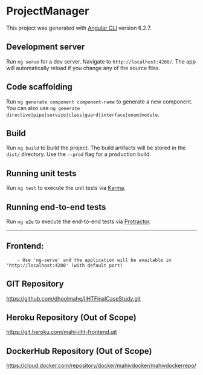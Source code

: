 # ProjectManager

This project was generated with [Angular CLI](https://github.com/angular/angular-cli) version 6.2.7.

## Development server

Run `ng serve` for a dev server. Navigate to `http://localhost:4200/`. The app will automatically reload if you change any of the source files.

## Code scaffolding

Run `ng generate component component-name` to generate a new component. You can also use `ng generate directive|pipe|service|class|guard|interface|enum|module`.

## Build

Run `ng build` to build the project. The build artifacts will be stored in the `dist/` directory. Use the `--prod` flag for a production build.

## Running unit tests

Run `ng test` to execute the unit tests via [Karma](https://karma-runner.github.io).

## Running end-to-end tests

Run `ng e2e` to execute the end-to-end tests via [Protractor](http://www.protractortest.org/).

-------------------------------------------------------------------------------


Frontend:
---------
		- Use 'ng-serve' and the application will be available in 'http://localhost:4200' (with default port)

GIT Repository
---------------
https://github.com/dhoolmahe/IIHTFinalCaseStudy.git

Heroku Repository (Out of Scope)
-----------------
https://git.heroku.com/mahi-iiht-frontend.git


DockerHub Repository (Out of Scope)
-----------------
https://cloud.docker.com/repository/docker/mahivdocker/mahivdockerrepo/

	
	
